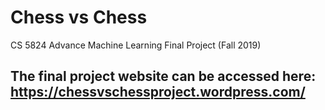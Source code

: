 # Chess vs Chess
CS 5824 Advance Machine Learning Final Project (Fall 2019)

## The final project website can be accessed here: https://chessvschessproject.wordpress.com/
